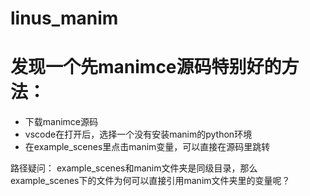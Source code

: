 # linus_manim

# 发现一个先manimce源码特别好的方法：
* 下载manimce源码
* vscode在打开后，选择一个没有安装manim的python环境
* 在example_scenes里点击manim变量，可以直接在源码里跳转

路径疑问：
example_scenes和manim文件夹是同级目录，那么example_scenes下的文件为何可以直接引用manim文件夹里的变量呢？
